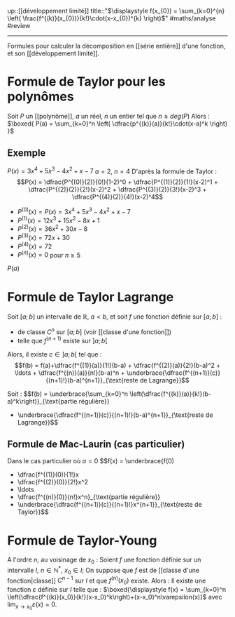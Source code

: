 up::[[développement limité]]
title::"$\displaystyle f(x_{0}) = \sum_{k=0}^{n} \left( \frac{f^{(k)}(x_{0})}{k!}\cdot(x-x_{0})^{k} \right)$"
#maths/analyse #review 

----
Formules pour calculer la décomposition en [[série entière]] d'une fonction, et son [[développement limité]].

# Formule de Taylor pour les polynômes
Soit $P$ un [[polynôme]], $a$ un réel, $n$ un entier tel que $n\geq deg(P)$
Alors :
$\boxed{ P(a) = \sum_{k=0}^n \left( \dfrac{p^{(k)}(a)}{k!}\cdot(x-a)^k \right) }$

## Exemple
$P(x) = 3x^4 + 5x^3 - 4x^2 + x - 7$
$a = 2$, $n = 4$
D'après la formule de Taylor :
$$P(x) = \dfrac{P^{(0)}(2)}{0!}(1-2)^0 + \dfrac{P^{(1)}(2)}{1!}(x-2)^1 + \dfrac{P^{(2)}(2)}{2!}(x-2)^2 + \dfrac{P^{(3)}(2)}{3!}(x-2)^3 + \dfrac{P^{(4)}(2)}{4!}(x-2)^4$$
- $P^{(0)}(x) = P(x) = 3x^4 + 5x^3 - 4x^2 + x - 7$
- $P^{(1)}(x) = 12x^3 + 15x^2 - 8x + 1$
- $P^{(2)}(x) = 36x^2 + 30x - 8$
- $P^{(3)}(x) = 72x + 30$
- $P^{(4)}(x)=72$
- $P^{(n)}(x) = 0$ pour $n\geq5$

$P(a)$

# Formule de Taylor Lagrange
Soit $[a; b]$ un intervalle de $\mathbb R$, $a<b$,
et soit $f$ une fonction définie sur $[a; b]$ :
 - de classe $C^n$ sur $[a;b]$ (voir [[classe d'une fonction]])
 - telle que $f^{(n+1)}$ existe sur $]a; b[$

Alors, il existe $c\in]a;b[$ tel que :
$$f(b) = f(a)+\dfrac{f^{(1)}(a)}{1!}(b-a) + \dfrac{f^{(2)}(a)}{2!}(b-a)^2 + \ldots + \dfrac{f^{(n)}(a)}{n!}(b-a)^n + \underbrace{\dfrac{f^{(n+1)}(c)}{(n+1)!}(b-a)^{n+1}}_{\text{reste de Lagrange}}$$

 Soit :
 $$f(b) = \underbrace{\sum_{k=0}^n \left(\dfrac{f^{(k)}(a)}{k!}(b-a)^k\right)}_{\text{partie régulière}} 
 + \underbrace{\dfrac{f^{(n+1)}(c)}{(n+1)!}(b-a)^{n+1}}_{\text{reste de Lagrange}}$$


## Formule de Mac-Laurin (cas particulier)
Dans le cas particulier où $a=0$
 $$f(x) = \underbrace{f(0) 
 + \dfrac{f^{(1)}(0)}{1!}x 
 + \dfrac{f^{(2)}(0)}{2!}x^2 
 + \ldots 
 + \dfrac{f^{(n)}(0)}{n!}x^n}_{\text{partie régulière}}
 + \underbrace{\dfrac{f^{(n+1)}(c)}{(n+1)!}x^{n+1}}_{\text{reste de Taylor}}$$

# Formule de Taylor-Young
A l'ordre $n$, au voisinage de $x_0$ :
Soient $f$ une fonction définie sur un intervalle $I$, $n\in\mathbb N^*$, $x_0\in I$;
On suppose que $f$ est de [[classe d'une fonction|classe]] $C^{n-1}$ sur $I$ et que $f^{(n)}(x_0)$ existe.
Alors : Il existe une fonction $\varepsilon$ définie sur $I$ telle que :
$\boxed{\displaystyle f(x) = \sum_{k=0}^n \left(\dfrac{f^{(k)}(x_0)}{k!}(x-x_0)^k\right)+(x-x_0)^n\varepsilon(x)}$ avec $\displaystyle\lim_{x\rightarrow x_0} \varepsilon(x) = 0$.
 
 
